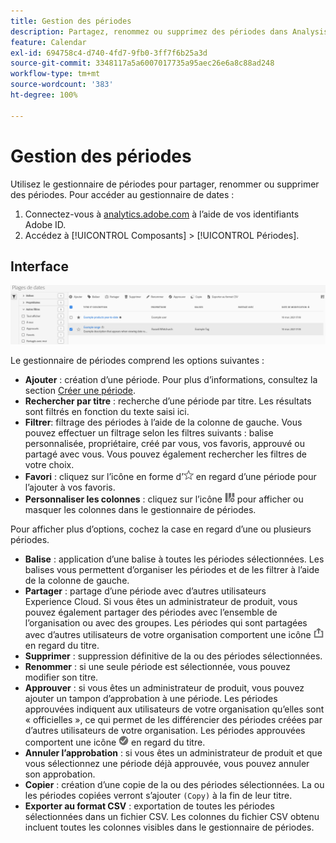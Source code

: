 ```yaml
---
title: Gestion des périodes
description: Partagez, renommez ou supprimez des périodes dans Analysis Workspace.
feature: Calendar
exl-id: 694758c4-d740-4fd7-9fb0-3ff7f6b25a3d
source-git-commit: 3348117a5a6007017735a95aec26e6a8c88ad248
workflow-type: tm+mt
source-wordcount: '383'
ht-degree: 100%

---
```


# Gestion des périodes

Utilisez le gestionnaire de périodes pour partager, renommer ou supprimer des périodes. Pour accéder au gestionnaire de dates :

1. Connectez-vous à [analytics.adobe.com](https://analytics.adobe.com) à lʼaide de vos identifiants Adobe ID.
1. Accédez à [!UICONTROL Composants] > [!UICONTROL Périodes].

## Interface

![Interface utilisateur](../assets/date-range-ui.png)

Le gestionnaire de périodes comprend les options suivantes :

* **Ajouter** : création d’une période. Pour plus d’informations, consultez la section [Créer une période](create.md).
* **Rechercher par titre** : recherche dʼune période par titre. Les résultats sont filtrés en fonction du texte saisi ici.
* **Filtrer**: filtrage des périodes à l’aide de la colonne de gauche. Vous pouvez effectuer un filtrage selon les filtres suivants : balise personnalisée, propriétaire, créé par vous, vos favoris, approuvé ou partagé avec vous. Vous pouvez également rechercher les filtres de votre choix.
* **Favori** : cliquez sur lʼicône en forme dʼ![étoile](../assets/star.png) en regard d’une période pour l’ajouter à vos favoris.
* **Personnaliser les colonnes** : cliquez sur lʼicône ![colonnes](../assets/columns.png) pour afficher ou masquer les colonnes dans le gestionnaire de périodes.

Pour afficher plus d’options, cochez la case en regard d’une ou plusieurs périodes.

* **Balise** : application d’une balise à toutes les périodes sélectionnées. Les balises vous permettent d’organiser les périodes et de les filtrer à l’aide de la colonne de gauche.
* **Partager** : partage d’une période avec d’autres utilisateurs Experience Cloud. Si vous êtes un administrateur de produit, vous pouvez également partager des périodes avec l’ensemble de l’organisation ou avec des groupes. Les périodes qui sont partagées avec d’autres utilisateurs de votre organisation comportent une icône ![partagée](../assets/shared.png) en regard du titre.
* **Supprimer** : suppression définitive de la ou des périodes sélectionnées.
* **Renommer** : si une seule période est sélectionnée, vous pouvez modifier son titre.
* **Approuver** : si vous êtes un administrateur de produit, vous pouvez ajouter un tampon d’approbation à une période. Les périodes approuvées indiquent aux utilisateurs de votre organisation qu’elles sont « officielles », ce qui permet de les différencier des périodes créées par d’autres utilisateurs de votre organisation. Les périodes approuvées comportent une icône ![approuvée](../assets/approved.png) en regard du titre.
* **Annuler lʼapprobation** : si vous êtes un administrateur de produit et que vous sélectionnez une période déjà approuvée, vous pouvez annuler son approbation.
* **Copier** : création d’une copie de la ou des périodes sélectionnées. La ou les périodes copiées verront sʼajouter `(Copy)` à la fin de leur titre.
* **Exporter au format CSV** : exportation de toutes les périodes sélectionnées dans un fichier CSV. Les colonnes du fichier CSV obtenu incluent toutes les colonnes visibles dans le gestionnaire de périodes.
